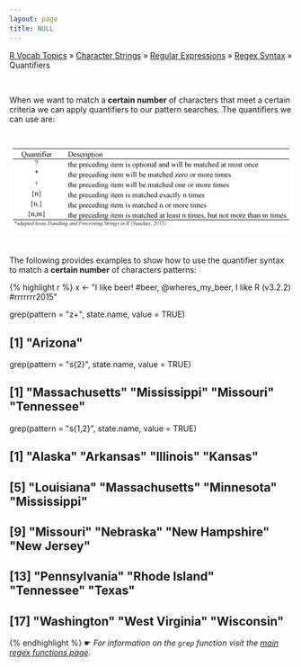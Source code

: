 ```yaml
---
layout: page
title: NULL
---
```


[R Vocab Topics](index) &#187; [Character Strings](characters) &#187; [Regular Expressions](regex) &#187; [Regex Syntax](regex_syntax) &#187; Quantifiers

<br>

When we want to match a **certain number** of characters that meet a certain criteria we can apply quantifiers to our pattern searches.  The quantifiers we can use are:

<center>
<img src="/public/images/r_vocab/quantifier.png" alt="Quantifiers in R" vspace="25">
</center>    


The following provides examples to show how to use the quantifier syntax to match a **certain number** of characters patterns:


{% highlight r %}
x <- "I like beer! #beer, @wheres_my_beer, I like R (v3.2.2) #rrrrrrr2015"

grep(pattern = "z+", state.name, value = TRUE)
## [1] "Arizona"

grep(pattern = "s{2}", state.name, value = TRUE)
## [1] "Massachusetts" "Mississippi"   "Missouri"      "Tennessee"

grep(pattern = "s{1,2}", state.name, value = TRUE)
##  [1] "Alaska"        "Arkansas"      "Illinois"      "Kansas"       
##  [5] "Louisiana"     "Massachusetts" "Minnesota"     "Mississippi"  
##  [9] "Missouri"      "Nebraska"      "New Hampshire" "New Jersey"   
## [13] "Pennsylvania"  "Rhode Island"  "Tennessee"     "Texas"        
## [17] "Washington"    "West Virginia" "Wisconsin"
{% endhighlight %}
&#9755; *For information on the `grep` function visit the [main regex functions page](main_regex_functions).*
